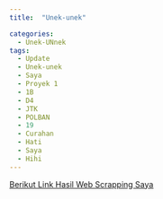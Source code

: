 ```yaml
---
title:  "Unek-unek"

categories: 
  - Unek-UNnek
tags:
  - Update 
  - Unek-unek 
  - Saya 
  - Proyek 1 
  - 1B
  - D4
  - JTK 
  - POLBAN 
  - 19 
  - Curahan
  - Hati
  - Saya
  - Hihi
---
```


<a href="../Republika.html"><u>Berikut Link Hasil Web Scrapping Saya</u></a>
